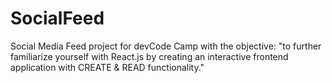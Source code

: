 # SocialFeed
Social Media Feed project for devCode Camp with the objective: "to further familiarize yourself with React.js by creating an interactive frontend application with CREATE &amp; READ functionality."
